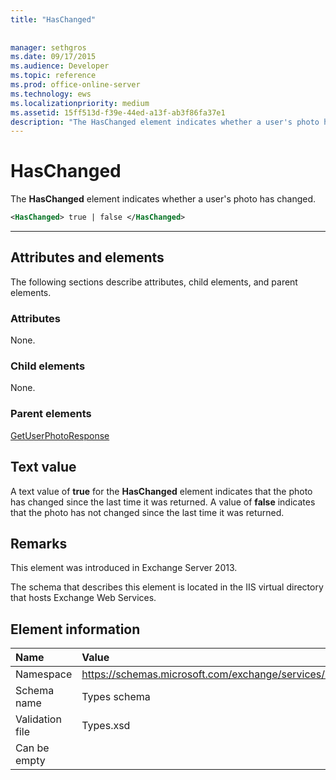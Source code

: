 ```yaml
---
title: "HasChanged"
 
 
manager: sethgros
ms.date: 09/17/2015
ms.audience: Developer
ms.topic: reference
ms.prod: office-online-server
ms.technology: ews
ms.localizationpriority: medium
ms.assetid: 15ff513d-f39e-44ed-a13f-ab3f86fa37e1
description: "The HasChanged element indicates whether a user's photo has changed."
---
```


# HasChanged

The **HasChanged** element indicates whether a user's photo has changed. 
  
```XML
<HasChanged> true | false </HasChanged>
```

 ****
## Attributes and elements

The following sections describe attributes, child elements, and parent elements.
  
### Attributes

None.
  
### Child elements

None.
  
### Parent elements

[GetUserPhotoResponse](getuserphotoresponse.md)
  
## Text value

A text value of **true** for the **HasChanged** element indicates that the photo has changed since the last time it was returned. A value of **false** indicates that the photo has not changed since the last time it was returned. 
  
## Remarks

This element was introduced in Exchange Server 2013.
  
The schema that describes this element is located in the IIS virtual directory that hosts Exchange Web Services.
  
## Element information

|**Name**|**Value**|
|:-----|:-----|
|Namespace  <br/> |https://schemas.microsoft.com/exchange/services/2006/types  <br/> |
|Schema name  <br/> |Types schema  <br/> |
|Validation file  <br/> |Types.xsd  <br/> |
|Can be empty  <br/> ||
   

